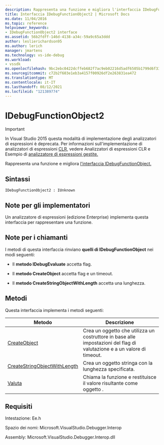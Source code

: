 ```yaml
---
description: Rappresenta una funzione e migliora l'interfaccia IDebugFunctionObject.
title: Interfaccia IDebugFunctionObject2 | Microsoft Docs
ms.date: 11/04/2016
ms.topic: reference
helpviewer_keywords:
- IDebugFunctionObject2 interface
ms.assetid: 56b2fdff-146d-4138-a34c-59a9c65a3ddd
author: leslierichardson95
ms.author: lerich
manager: jmartens
ms.technology: vs-ide-debug
ms.workload:
- vssdk
ms.openlocfilehash: 9bc2ebc0422dcffeb682f7ac9eb02216d5adf6505b1799d6f33c22e192aa184c
ms.sourcegitcommit: c72b2f603e1eb3a4157f00926df2e263831ea472
ms.translationtype: MT
ms.contentlocale: it-IT
ms.lasthandoff: 08/12/2021
ms.locfileid: "121389774"
---
```

# <a name="idebugfunctionobject2"></a>IDebugFunctionObject2
> [!IMPORTANT]
> In Visual Studio 2015 questa modalità di implementazione degli analizzatori di espressioni è deprecata. Per informazioni sull'implementazione di analizzatori di espressioni [CLR,](https://github.com/Microsoft/ConcordExtensibilitySamples/wiki/CLR-Expression-Evaluators) vedere Analizzatori di espressioni CLR e Esempio di [analizzatore di espressioni gestite.](https://github.com/Microsoft/ConcordExtensibilitySamples/wiki/Managed-Expression-Evaluator-Sample)

 Rappresenta una funzione e migliora [l'interfaccia IDebugFunctionObject.](../../../extensibility/debugger/reference/idebugfunctionobject.md)

## <a name="syntax"></a>Sintassi

```
IDebugFunctionObject2 : IUnknown
```

## <a name="notes-for-implementers"></a>Note per gli implementatori
 Un analizzatore di espressioni (edizione Enterprise) implementa questa interfaccia per rappresentare una funzione.

## <a name="notes-for-callers"></a>Note per i chiamanti
 I metodi di questa interfaccia rinviano **quelli di IDebugFunctionObject** nei modi seguenti:

- Il **metodo IDebugEvaluate** accetta flag.

- Il **metodo CreateObject** accetta flag e un timeout.

- Il **metodo CreateStringObjectWithLength** accetta una lunghezza.

## <a name="methods"></a>Metodi
 Questa interfaccia implementa i metodi seguenti:

|Metodo|Descrizione|
|------------|-----------------|
|[CreateObject](../../../extensibility/debugger/reference/idebugfunctionobject2-createobject.md)|Crea un oggetto che utilizza un costruttore in base alle impostazioni del flag di valutazione e a un valore di timeout.|
|[CreateStringObjectWithLength](../../../extensibility/debugger/reference/idebugfunctionobject2-createstringobjectwithlength.md)|Crea un oggetto stringa con la lunghezza specificata.|
|[Valuta](../../../extensibility/debugger/reference/idebugfunctionobject2-evaluate.md)|Chiama la funzione e restituisce il valore risultante come oggetto .|

## <a name="requirements"></a>Requisiti
 Intestazione: Ee.h

 Spazio dei nomi: Microsoft.VisualStudio.Debugger.Interop

 Assembly: Microsoft.VisualStudio.Debugger.Interop.dll

